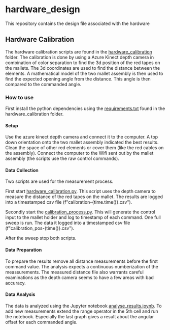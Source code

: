 # hardware_design
This repository contains the design file associated with the hardware

## Hardware Calibration
The hardware calibration scripts are found in the [hardware_calibration](hardware_calibration) folder. The calibration is done by using a Azure Kinect depth camera in combination of color separation to find the 3d position of the red tapes on the mallets. The 3d coordinates are used to find the distance between the elements.
A mathematical model of the two mallet assembly is then used to find the expected opening angle from the distance. This angle is then compared to the commanded angle.

### How to use
First install the python dependencies using the [requirements.txt](hardware_calibration/requirements.txt) found in the hardware_calibration folder.

#### Setup
Use the azure kinect depth camera and connect it to the computer. A top down orientation onto the two mallet assembly indicated the best results. Clean the space of other red elements or cover them (like the red cables on the assembly).
Connect the computer to the Wifi sent out by the mallet assembly (the scripts use the raw control commands).

#### Data Collection
Two scripts are used for the measurement process.

First start [hardware_calibration.py](hardware_calibration/hardware_calibration.py).
This script uses the depth camera to measure the distance of the red tapes on the mallet.
The results are logged into a timestamped csv file (f"calibration-{time.time()}.csv").

Secondly start the [calibration_process.py](hardware_calibration/calibration_process.py).
This will generate the control input to the mallet holder and log to timestamp of each command.
One full sweep is run.
The data it logged into a timestamped csv file (f"calibration_pos-{time()}.csv").

After the sweep stop both scripts.

#### Data Preparation
To prepare the results remove all distance measurements before the first command value.
The analysis expects a continuous numberization of the meassurements.
The measured distance file also warrants careful examinations as the depth camera seems to have a few areas with bad accuracy.

#### Data Analysis
The data is analyzed using the Jupyter notebook [analyse_results.ipynb](hardware_calibration/analyse_results.ipynb).
To add new measurements extend the range operator in the 5th cell and run the notebook.
Especially the last graph gives a result about the angular offset for each commanded angle.